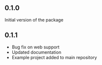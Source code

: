 ## 0.1.0

Initial version of the package

## 0.1.1

* Bug fix on web support
* Updated documentation
* Example project added to main repository
